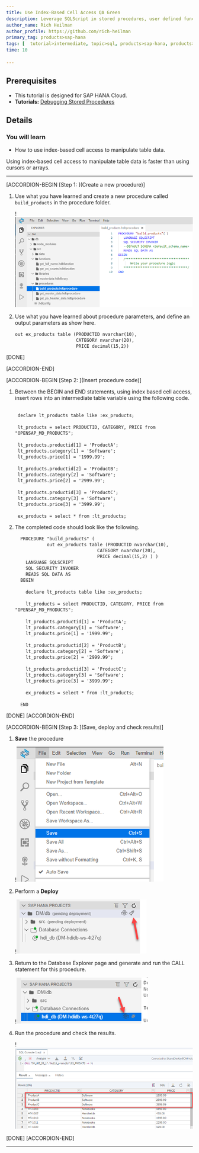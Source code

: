 ```yaml
---
title: Use Index-Based Cell Access QA Green
description: Leverage SQLScript in stored procedures, user defined functions, and user defined libraries.
author_name: Rich Heilman
author_profile: https://github.com/rich-heilman
primary_tag: products>sap-hana
tags: [  tutorial>intermediate, topic>sql, products>sap-hana, products>sap-hana-cloud, products>sap-business-application-studio]
time: 10

---
```


## Prerequisites  
- This tutorial is designed for SAP HANA Cloud.
- **Tutorials:** [Debugging Stored Procedures](hana-cloud-sqlscript-debugging)

## Details
### You will learn  
- How to use index-based cell access to manipulate table data.

Using index-based cell access to manipulate table data is faster than using cursors or arrays.

---

[ACCORDION-BEGIN [Step 1: ](Create a new procedure)]

1. Use what you have learned and create a new procedure called `build_products` in the procedure folder.

    !![procedure editor](1_1.png)

2. Use what you have learned about procedure parameters, and define an output parameters as show here.

    ```SQLCRIPT
    out ex_products table (PRODUCTID nvarchar(10),
                           CATEGORY nvarchar(20),
                           PRICE decimal(15,2))
    ```

[DONE]

[ACCORDION-END]

[ACCORDION-BEGIN [Step 2: ](Insert procedure code)]

1. Between the BEGIN and END statements, using index based cell access, insert rows into an intermediate table variable using the following code.

    ```SQLCRIPT

     declare lt_products table like :ex_products;

     lt_products = select PRODUCTID, CATEGORY, PRICE from "OPENSAP_MD_PRODUCTS";

     lt_products.productid[1] = 'ProductA';
     lt_products.category[1] = 'Software';
     lt_products.price[1] = '1999.99';

     lt_products.productid[2] = 'ProductB';
     lt_products.category[2] = 'Software';
     lt_products.price[2] = '2999.99';

     lt_products.productid[3] = 'ProductC';
     lt_products.category[3] = 'Software';
     lt_products.price[3] = '3999.99';

     ex_products = select * from :lt_products;

    ```

2. The completed code should look like the following.

    ```SQLCRIPT
      PROCEDURE "build_products" (
          	    out ex_products table (PRODUCTID nvarchar(10),
                                   CATEGORY nvarchar(20),
                                   PRICE decimal(15,2) ) )
        LANGUAGE SQLSCRIPT
        SQL SECURITY INVOKER
        READS SQL DATA AS
      BEGIN

        declare lt_products table like :ex_products;

        lt_products = select PRODUCTID, CATEGORY, PRICE from "OPENSAP_MD_PRODUCTS";

        lt_products.productid[1] = 'ProductA';
        lt_products.category[1] = 'Software';
        lt_products.price[1] = '1999.99';

        lt_products.productid[2] = 'ProductB';
        lt_products.category[2] = 'Software';
        lt_products.price[2] = '2999.99';

        lt_products.productid[3] = 'ProductC';
        lt_products.category[3] = 'Software';
        lt_products.price[3] = '3999.99';

        ex_products = select * from :lt_products;

      END
    ```

[DONE]
[ACCORDION-END]

[ACCORDION-BEGIN [Step 3: ](Save, deploy and check results)]

1. **Save** the procedure

    !![save](3_1.png)

2. Perform a **Deploy**

    !![save](3_2.png)

3. Return to the Database Explorer page and generate and run the CALL statement for this procedure.

    !![DBX](3_3.png)

4. Run the procedure and check the results.

    !![results](3_4.png)

[DONE]
[ACCORDION-END]

---